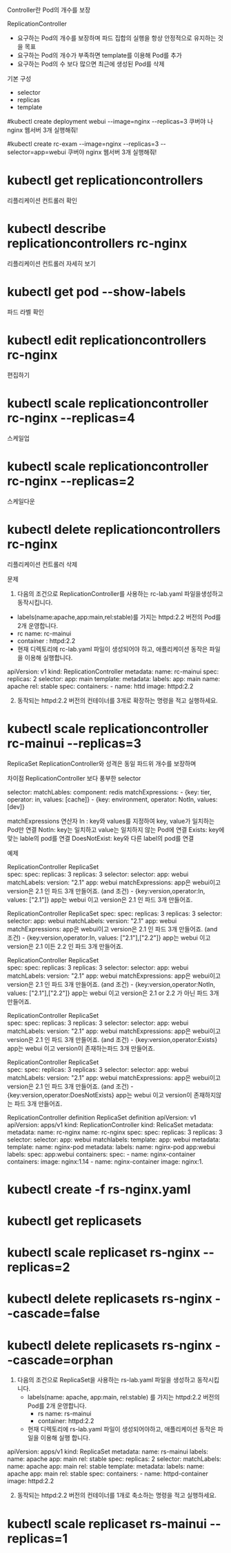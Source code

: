 #
Controller란
Pod의 개수를 보장

ReplicationController
- 요구하는 Pod의 개수를 보장하며 파드 집합의 실행을 항상 안정적으로 유지하는 것을 목표
- 요구하는 Pod의 개수가 부족하면 template를 이용해 Pod를 추가
- 요구하는 Pod의 수 보다 많으면 최근에 생성된 Pod를 삭제

기본 구성
- selector
- replicas
- template

#kubectl create deployment webui --image=nginx --replicas=3
쿠버야 나 nginx 웹서버 3개 실행해줘!

#kubectl create rc-exam --image=nginx --replicas=3 --selector=app=webui
쿠버야 nginx 웹서버 3개 실행해줘!

# kubectl get replicationcontrollers
리플리케이션 컨트롤러 확인
# kubectl describe replicationcontrollers rc-nginx
리플리케이션 컨트롤러 자세히 보기
# kubectl get pod --show-labels
파드 라벨 확인
# kubectl edit replicationcontrollers rc-nginx
편집하기
# kubectl scale replicationcontroller rc-nginx --replicas=4
스케일업
# kubectl scale replicationcontroller rc-nginx --replicas=2
스케일다운
# kubectl delete replicationcontrollers rc-nginx 
리플리케이션 컨트롤러 삭제

문제

1. 다음의 조건으로 ReplicationController를 사용하는 rc-lab.yaml 파일을생성하고 동작시킵니다.
- labels(name:apache,app:main,rel:stable)를 가지는 httpd:2.2 버전의 Pod를 2개 운영합니다.
- rc name: rc-mainui
- container : httpd:2.2
- 현재 디렉토리에 rc-lab.yaml 파일이 생성되어야 하고, 애플리케이션 동작은 파일을 이용해 실행합니다.

apiVersion: v1
kind: ReplicationController
metadata:
  name: rc-mainui
spec:
  replicas: 2
  selector:
    app: main
  template:
    metadata:
      labels:
        app: main
        name: apache
        rel: stable
    spec:
      containers:
      - name: httd
        image: httpd:2.2
		

2. 동작되는 httpd:2.2 버전의 컨테이너를 3개로 확장하는 명령을 적고 실행하세요.
# kubectl scale replicationcontroller rc-mainui --replicas=3

ReplicaSet 
ReplicationController와 성격은 동일
파드위 개수를 보장하며

차이점
ReplicationController 보다 풍부한 selector

  selector:
    matchLables:
	  component: redis
	matchExpressions:
     - {key: tier, operator: in, values: [cache]}
     - {key: environment, operator: NotIn, values: [dev]}
	 
matchExpressions 연산자
    In : key와 values를 지정하여 key, value가 일치하는 Pod만 연결
	NotIn: key는 일치하고 value는 일치하지 않는 Pod에 연결
	Exists: key에 맞는 lable의 pod를 연결
	DoesNotExist: key와 다른 label의 pod를 연결
	
예제

ReplicationController                                            ReplicaSet        
spec:                                                            spec:
 replicas: 3                                                      replicas: 3
 selector:                                                        selector:
  app: webui                                                        matchLabels:
  version: "2.1"                                                     app: webui
                                                                    matchExpressions:
app은 webui이고 version은 2.1 인 파드 3개 만들어죠. (and 조건)                  - {key:version,operator:In, values: ["2.1"]}
                                                                   app는 webui 이고 version은 2.1 인 파드 3개 만들어죠.

ReplicationController                                            ReplicaSet
spec:                                                            spec:
 replicas: 3                                                      replicas: 3
 selector:                                                        selector:
  app: webui                                                        matchLabels:
  version: "2.1"                                                     app: webui
                                                                    matchExpressions:
app은 webui이고 version은 2.1 인 파드 3개 만들어죠. (and 조건)                  - {key:version,operator:In, values: ["2.1"],["2.2"]}
                                                                    app는 webui 이고 version은 2.1 이든 2.2 인 파드 3개 만들어죠.
																	
ReplicationController											 ReplicaSet        
spec:                                                            spec:
 replicas: 3                                                      replicas: 3
 selector:                                                        selector:
  app: webui                                                        matchLabels:
  version: "2.1"                                                     app: webui
                                                                    matchExpressions:
app은 webui이고 version은 2.1 인 파드 3개 만들어죠. (and 조건)                  - {key:version,operator:NotIn, values: ["2.1"],["2.2"]}
                                                                    app는 webui 이고 version은 2.1 or 2.2 가 아닌 파드 3개 만들어죠.
																	
ReplicationController											 ReplicaSet        
spec:                                                            spec:
 replicas: 3                                                      replicas: 3
 selector:                                                        selector:
  app: webui                                                        matchLabels:
  version: "2.1"                                                     app: webui
                                                                    matchExpressions:
app은 webui이고 version은 2.1 인 파드 3개 만들어죠. (and 조건)                  - {key:version,operator:Exists}
                                                                    app는 webui 이고 version이 존재하는파드 3개 만들어죠.	

ReplicationController											 ReplicaSet        
spec:                                                            spec:
 replicas: 3                                                      replicas: 3
 selector:                                                        selector:
  app: webui                                                        matchLabels:
  version: "2.1"                                                     app: webui
                                                                    matchExpressions:
app은 webui이고 version은 2.1 인 파드 3개 만들어죠. (and 조건)                  - {key:version,operator:DoesNotExists}
                                                                    app는 webui 이고 version이 존재하지않는 파드 3개 만들어죠.					



ReplicationController definition                                  ReplicaSet definition
apiVersion: v1                                                    apiVersion: apps/v1
kind: ReplicationController                                       kind: RelicaSet
metadata:                                                         metadata:
 name: rc-nginx                                                    name: rc-nginx
spec:                                                             spec:
 replicas: 3                                                       replicas: 3
 selector:                                                         selector:
   app: webui                                                       matchlabels:
 template:                                                            app: webui
   metadata:                                                       template:
    name: nginx-pod                                                  metadata:
	labels:                                                           name: nginx-pod
	  app:webui                                                       labels:
	spec:                                                               app:webui
	 containers:                                                      spec:
	 - name: nginx-container                                           containers:
	   image: nginx:1.14                                               - name: nginx-container
																	     image: nginx:1.
						
# kubectl create -f rs-nginx.yaml

# kubectl get replicasets

# kubectl scale replicaset rs-nginx --replicas=2

# kubectl delete replicasets rs-nginx --cascade=false

# kubectl delete replicasets rs-nginx --cascade=orphan

1. 다음의 조건으로 ReplicaSet을 사용하는 rs-lab.yaml 파일을 생성하고 동작시킵니다.
   - labels(name: apache, app:main, rel:stable) 를 가지는 httpd:2.2 버전의 Pod를 2개 운영합니다.
     - rs name: rs-mainui
	 - container: httpd:2.2
   - 현재 디렉토리에 rs-lab.yaml 파일이 생성되어야하고, 애플리케이션 동작은 파일을 이용해 실행 합니다.

apiVersion: apps/v1
kind: ReplicaSet
metadata:
  name: rs-mainui
  labels:
    name: apache 
    app: main
    rel: stable
spec:
  replicas: 2
  selector:
    matchLabels:
      name: apache
      app: main
      rel: stable
  template:
    metadata:
      labels:
        name: apache
        app: main
        rel: stable 
    spec:
      containers:
      - name: httpd-container
        image: httpd:2.2
		
 
2. 동작되는 httpd:2.2 버전의 컨테이너를 1개로 축소하는 명령을 적고 실행하세요.

# kubectl scale replicaset rs-mainui --replicas=1

